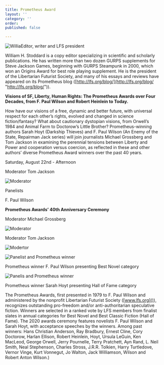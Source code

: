 ```yaml
---
title: Prometheus Award
layout: ''
category: ''
order: 
published: false

---
```

![WilliaEditor, writer and LFS president](/assets/images/william-h-stoddard-with-cat.jpeg "William H. Stoddard")

William H. Stoddard is a copy editor specializing in scientific and scholarly publications. He has written more than two dozen GURPS supplements for Steve Jackson Games, beginning with GURPS Steampunk in 2000, which won an Origins Award for best role playing supplement. He is the president of the Libertarian Futurist Society, and many of his essays and reviews have appeared on its Prometheus blog ([http://lfs.org/blog/](http://lfs.org/blog/ "http://lfs.org/blog/")).

**Visions of SF, Liberty, Human Rights: The Prometheus Awards over Four Decades, from F. Paul Wilson and Robert Heinlein to Today.**

How have our visions of a free, dynamic and better future, with universal respect for each other’s rights, evolved and changed in science fiction/fantasy? What about cautionary dystopian visions, from Orwell’s 1984 and Animal Farm to Doctorow’s Little Brother? Prometheus-winning authors Sarah Hoyt (Darkship Thieves) and F. Paul Wilson (An Enemy of the State, Repairman Jack series) will join journalists Michael Grossberg and Tom Jackson in examining the perennial tensions between Liberty and Power and cooperation versus coercion, as reflected in these and other authors’ diverse Prometheus Award winners over the past 40 years.

Saturday, August 22nd - Afternoon

Moderator Tom Jackson

![Moderator](/assets/images/tom-jackson.jpg "Tom Jackson")

Panelists

F. Paul Wilson

**Prometheus Awards’ 40th Anniversary Ceremony**

Moderator Michael Grossberg

![Moderator](/assets/images/michael-grossberg-2020.jpeg "Michael Grossberg")

Moderator Tom Jackson

![Modertor](/assets/images/tom-jackson.jpg "Tom Jackson")

![Panelist and Prometheus winner](/assets/images/fpaulwilson-300dpi.jpg "F. Paul Wilson")

Prometheus winner F. Paul Wilson presenting Best Novel category

![Panelis and Prometheus winner ](/assets/images/sarah-hoyt-n.jpg "Sarah Hoyt")

Prometheus winner Sarah Hoyt presenting Hall of Fame category

The Prometheus Awards, first presented in 1979 to F. Paul Wilson and administered by the nonprofit Libertarian Futurist Society ([www.lfs.org]()), recognizes outstanding pro-freedom and/or anti-authoritarian speculative fiction. Winners are selected in a ranked vote by LFS members from finalist slates in annual categories for Best Novel and Best Classic Fiction (Hall of Fame). The 2020 awards ceremony features novelists F. Paul Wilson and Sarah Hoyt, with acceptance speeches by the winners. Among past winners: Hans Christian Anderson, Ray Bradbury, Ernest Cline, Cory Doctorow, Harlan Ellison, Robert Heinlein, Hoyt, Ursula LeGuin, Ken MacLeod, George Orwell, Jerry Pournelle, Terry Pratchett, Ayn Rand, L. Neil Smith, Neal Stephenson, Charles Stross, J.R.R. Tolkien, Harry Turtledove, Vernor Vinge, Kurt Vonnegut, Jo Walton, Jack Williamson, Wilson and Robert Anton Wilson.)